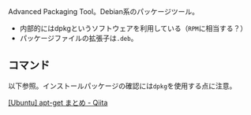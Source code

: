 Advanced Packaging Tool。Debian系のパッケージツール。

* 内部的にはdpkgというソフトウェアを利用している（`RPM`に相当する？）
* パッケージファイルの拡張子は`.deb`。

コマンド
----

以下参照。インストールパッケージの確認には`dpkg`を使用する点に注意。

[[Ubuntu] apt-get まとめ - Qiita](http://qiita.com/white_aspara25/items/723ae4ebf0bfefe2115c)